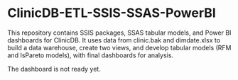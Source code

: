 # ClinicDB-ETL-SSIS-SSAS-PowerBI
This repository contains SSIS packages, SSAS tabular models, and Power BI dashboards for ClinicDB. It uses data from clinic.bak and dimdate.xlsx to build a data warehouse, create two views, and develop tabular models (RFM and IsPareto models), with final dashboards for analysis.

The dashboard is not ready yet.
